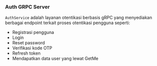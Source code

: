 ### Auth GRPC Server
``AuthService`` adalah layanan otentikasi berbasis gRPC yang menyediakan berbagai endpoint terkait proses otentikasi pengguna seperti:

- Registrasi pengguna
- Login
- Reset password
- Verifikasi kode OTP
- Refresh token
- Mendapatkan data user yang lewat GetMe